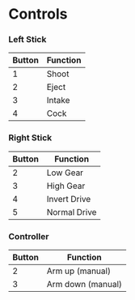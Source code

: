 # Controls

### Left Stick
| Button | Function |
|--------|----------|
| 1 | Shoot |
| 2 | Eject |
| 3 | Intake |
| 4 | Cock |

### Right Stick
| Button | Function |
|--------|----------|
| 2 | Low Gear |
| 3 | High Gear |
| 4 | Invert Drive |
| 5 | Normal Drive |

### Controller
| Button | Function |
|--------|----------|
| 2 | Arm up (manual) |
| 3 | Arm down (manual) |